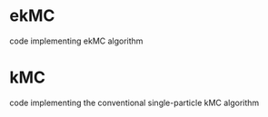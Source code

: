 # ekMC
code implementing ekMC algorithm
# kMC
code implementing the conventional single-particle kMC algorithm 
